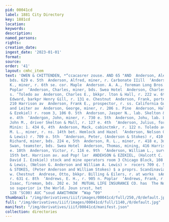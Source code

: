 ```yaml
---
pid: 00041cd
label: 1881 City Directory
key: 1881cd
location: 
keywords: 
description: 
named_persons: 
rights: 
creation_date: 
ingest_date: '2023-01-01'
format: 
source: 
order: '41'
layout: cmhc_item
text: 'OWEN & CHITTENDEN, *“ccacasrer zouse. AND 65 "AND  Anderson, Alexander, lab.
  bds. 629 e. 5th  Anderson, Alfred, miner, r. Carbonate IIill  ‘Anderson, Andrew
  K., miner, r. 6th se. cor. Maple  Anderson. A. A., foreman Long Bros. r. 806 n.
  Poplar  ‘Anderson, Charles, miner, bds. Swea Hotel  Anderson, Charles, lab. r. 141
  s. ‘Toledo av  Anderson, Charles E., bkkpr. lton & Hall, r. 222 w. 6th  Anderson,
  Edward, barkpr Henry Gill, r. 131 e. Chestnut  Anderson, Frank, porter Marble Hall
  210 Harrison av  Anderson, Frank E., prospector, r. ss. California Gulch bet. Spruce
  and Leiter av  Anderson, George, miner, r. 206 s. Pine  Anderson, Halcott C., (Anderson
  & Ezekiel) r. room 3, 106 0. 5th  Andorson, Jasper N., lab. Skelton & Hall, r. 127
  e. 4th  ‘Andergon, John, miner, r. 730 e. 5th  Anderson, Johu, lab. La Plata Smelter  Anderson,
  John M., driver Skelton & Mall, r. 127 e. 4th  ‘Anderson, Julius, foreman Meyer
  Minin: 1. 434 6, 4th  Anderson, Mack, cabinctmkr, r. 122 n. Toledo av  Anderson,
  M. L., miner, r. ns. 14th bet. Hemlock and Hazel  ‘Anderson, Nelson G., (Anderson
  & Lewis) r. 709 o. 5th  ‘Anderson, Peter, (Anderson & Stokes) r, 410 w. Chestnut  ‘Anderson,
  Richard, miner, bds. 224 e, 5th  Anderson, R. L., miner, r. 418 e, 3d  Anderson,
  Swan, teamster, bds. Swea Hotel  Anderson, Thomas, mining, 416 Harrison ay. r. 615
  e. 10th  Anderson, Victor, r. 116 e. 9th  ‘Anderson, William L., surveyor, r. ns.
  15th bet. Harrison av. aud Pop! lar  ANDEHSON & EZEKIEL, (Halcott C. Anderson and
  David I. Ezekiel) stock and mine operators room 3 Chicago Block, 108 e. Sth  Anderson
  & Lewis, (Nelson G. Anderson and William A. Lewis) >  rocers 709 ¢. 5th  ANDERSON
  & STOKES, (Peter Anderson and William Stokes) $ a proprs. Scandinavian House, 410
  w. Chestnut  Andrese, Otto, bkkpr. Billing & Eilers, r. at works  sAndrews, D. H.,
  r. 631 ¢. 8th  ‘Andrews, E. H., r. 905 n. Poplar  ‘Andrews, Frank, r. 515 e. Chestnut.  Andrews,
  Isaac, fireman, bds. 202 e. 3d  MUTUAL LIFE INSURANCE CO. has  The Northwestern
  so superior ix the World. Joun srxst, het                                                                            WosHIsH
  128 ‘SC00) AUC “soud AAWITHNOW  “Wap “09°       '
thumbnail: "/img/derivatives/iiif/images/00041cd/full/250,/0/default.jpg"
full: "/img/derivatives/iiif/images/00041cd/full/1140,/0/default.jpg"
manifest: "/img/derivatives/iiif/00041cd/manifest.json"
collection: directories
---
```

